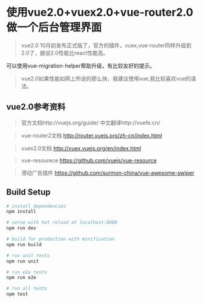 # 使用vue2.0+vuex2.0+vue-router2.0  做一个后台管理界面

> vue2.0 10月初发布正式版了，官方的插件，vuex,vue-router同样升级到2.0了，据说2.0性能比react性能高。

可以使用vue-migration-helper帮助升级，有比较友好的提示。

> vue2.0如果性能如网上所说的那么快，我建议使用vue,我比较喜欢vue的语法。

## vue2.0参考资料

> 官方文档http://vuejs.org/guide/ 中文翻译http://vuefe.cn/

> vue-router2文档 http://router.vuejs.org/zh-cn/index.html

> vuex2.0文档 http://vuex.vuejs.org/en/index.html

> vue-resourece https://github.com/vuejs/vue-resource

> 滑动广告插件 https://github.com/surmon-china/vue-awesome-swiper


## Build Setup

``` bash
# install dependencies
npm install

# serve with hot reload at localhost:8080
npm run dev

# build for production with minification
npm run build

# run unit tests
npm run unit

# run e2e tests
npm run e2e

# run all tests
npm test
```
